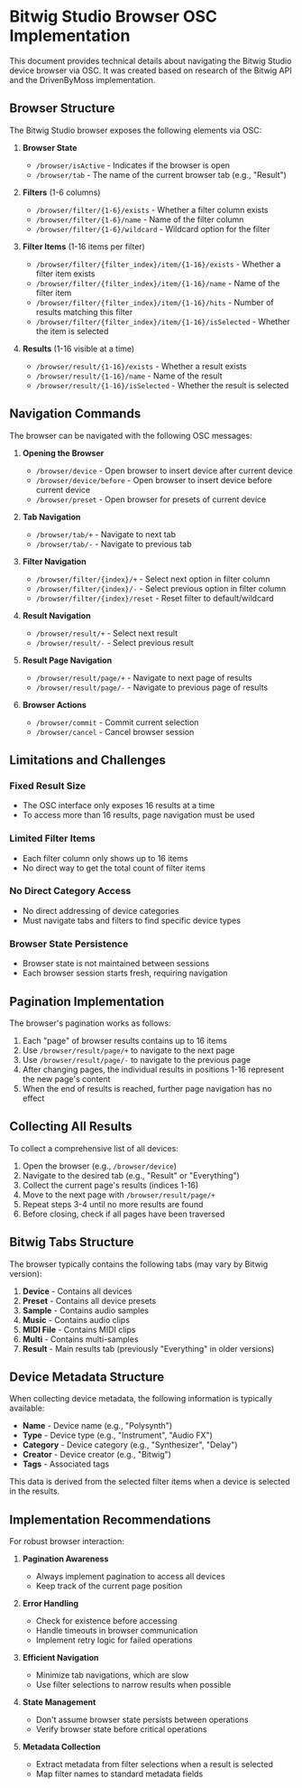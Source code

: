 # Bitwig Studio Browser OSC Implementation

This document provides technical details about navigating the Bitwig Studio device browser via OSC. It was created based on research of the Bitwig API and the DrivenByMoss implementation.

## Browser Structure

The Bitwig Studio browser exposes the following elements via OSC:

1. **Browser State**

   - `/browser/isActive` - Indicates if the browser is open
   - `/browser/tab` - The name of the current browser tab (e.g., "Result")

2. **Filters** (1-6 columns)

   - `/browser/filter/{1-6}/exists` - Whether a filter column exists
   - `/browser/filter/{1-6}/name` - Name of the filter column
   - `/browser/filter/{1-6}/wildcard` - Wildcard option for the filter

3. **Filter Items** (1-16 items per filter)

   - `/browser/filter/{filter_index}/item/{1-16}/exists` - Whether a filter item exists
   - `/browser/filter/{filter_index}/item/{1-16}/name` - Name of the filter item
   - `/browser/filter/{filter_index}/item/{1-16}/hits` - Number of results matching this filter
   - `/browser/filter/{filter_index}/item/{1-16}/isSelected` - Whether the item is selected

4. **Results** (1-16 visible at a time)
   - `/browser/result/{1-16}/exists` - Whether a result exists
   - `/browser/result/{1-16}/name` - Name of the result
   - `/browser/result/{1-16}/isSelected` - Whether the result is selected

## Navigation Commands

The browser can be navigated with the following OSC messages:

1. **Opening the Browser**

   - `/browser/device` - Open browser to insert device after current device
   - `/browser/device/before` - Open browser to insert device before current device
   - `/browser/preset` - Open browser for presets of current device

2. **Tab Navigation**

   - `/browser/tab/+` - Navigate to next tab
   - `/browser/tab/-` - Navigate to previous tab

3. **Filter Navigation**

   - `/browser/filter/{index}/+` - Select next option in filter column
   - `/browser/filter/{index}/-` - Select previous option in filter column
   - `/browser/filter/{index}/reset` - Reset filter to default/wildcard

4. **Result Navigation**

   - `/browser/result/+` - Select next result
   - `/browser/result/-` - Select previous result

5. **Result Page Navigation**

   - `/browser/result/page/+` - Navigate to next page of results
   - `/browser/result/page/-` - Navigate to previous page of results

6. **Browser Actions**
   - `/browser/commit` - Commit current selection
   - `/browser/cancel` - Cancel browser session

## Limitations and Challenges

### Fixed Result Size

- The OSC interface only exposes 16 results at a time
- To access more than 16 results, page navigation must be used

### Limited Filter Items

- Each filter column only shows up to 16 items
- No direct way to get the total count of filter items

### No Direct Category Access

- No direct addressing of device categories
- Must navigate tabs and filters to find specific device types

### Browser State Persistence

- Browser state is not maintained between sessions
- Each browser session starts fresh, requiring navigation

## Pagination Implementation

The browser's pagination works as follows:

1. Each "page" of browser results contains up to 16 items
2. Use `/browser/result/page/+` to navigate to the next page
3. Use `/browser/result/page/-` to navigate to the previous page
4. After changing pages, the individual results in positions 1-16 represent the new page's content
5. When the end of results is reached, further page navigation has no effect

## Collecting All Results

To collect a comprehensive list of all devices:

1. Open the browser (e.g., `/browser/device`)
2. Navigate to the desired tab (e.g., "Result" or "Everything")
3. Collect the current page's results (indices 1-16)
4. Move to the next page with `/browser/result/page/+`
5. Repeat steps 3-4 until no more results are found
6. Before closing, check if all pages have been traversed

## Bitwig Tabs Structure

The browser typically contains the following tabs (may vary by Bitwig version):

1. **Device** - Contains all devices
2. **Preset** - Contains all device presets
3. **Sample** - Contains audio samples
4. **Music** - Contains audio clips
5. **MIDI File** - Contains MIDI clips
6. **Multi** - Contains multi-samples
7. **Result** - Main results tab (previously "Everything" in older versions)

## Device Metadata Structure

When collecting device metadata, the following information is typically available:

- **Name** - Device name (e.g., "Polysynth")
- **Type** - Device type (e.g., "Instrument", "Audio FX")
- **Category** - Device category (e.g., "Synthesizer", "Delay")
- **Creator** - Device creator (e.g., "Bitwig")
- **Tags** - Associated tags

This data is derived from the selected filter items when a device is selected in the results.

## Implementation Recommendations

For robust browser interaction:

1. **Pagination Awareness**

   - Always implement pagination to access all devices
   - Keep track of the current page position

2. **Error Handling**

   - Check for existence before accessing
   - Handle timeouts in browser communication
   - Implement retry logic for failed operations

3. **Efficient Navigation**

   - Minimize tab navigations, which are slow
   - Use filter selections to narrow results when possible

4. **State Management**

   - Don't assume browser state persists between operations
   - Verify browser state before critical operations

5. **Metadata Collection**
   - Extract metadata from filter selections when a result is selected
   - Map filter names to standard metadata fields
